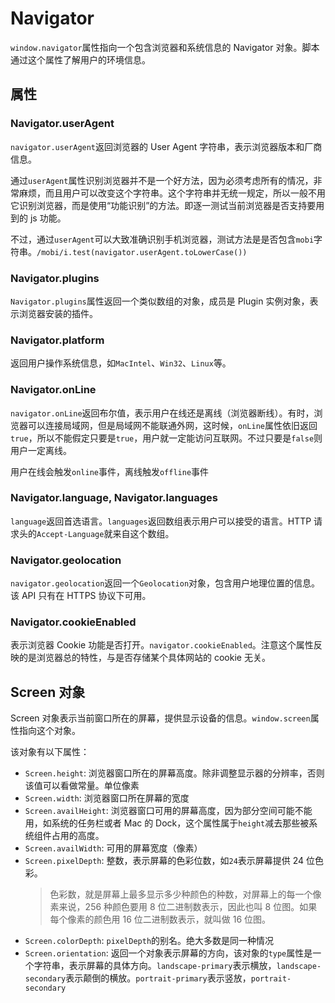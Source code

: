 # Navigator

`window.navigator`属性指向一个包含浏览器和系统信息的 Navigator 对象。脚本通过这个属性了解用户的环境信息。

## 属性

### Navigator.userAgent

`navigator.userAgent`返回浏览器的 User Agent 字符串，表示浏览器版本和厂商信息。

通过`userAgent`属性识别浏览器并不是一个好方法，因为必须考虑所有的情况，非常麻烦，而且用户可以改变这个字符串。这个字符串并无统一规定，所以一般不用它识别浏览器，而是使用“功能识别”的方法。即逐一测试当前浏览器是否支持要用到的 js 功能。

不过，通过`userAgent`可以大致准确识别手机浏览器，测试方法是是否包含`mobi`字符串。`/mobi/i.test(navigator.userAgent.toLowerCase())`

### Navigator.plugins

`Navigator.plugins`属性返回一个类似数组的对象，成员是 Plugin 实例对象，表示浏览器安装的插件。

### Navigator.platform

返回用户操作系统信息，如`MacIntel`、`Win32`、`Linux`等。

### Navigator.onLine

`navigator.onLine`返回布尔值，表示用户在线还是离线（浏览器断线）。有时，浏览器可以连接局域网，但是局域网不能联通外网，这时候，`onLine`属性依旧返回`true`，所以不能假定只要是`true`，用户就一定能访问互联网。不过只要是`false`则用户一定离线。

用户在线会触发`online`事件，离线触发`offline`事件

### Navigator.language, Navigator.languages

`language`返回首选语言。`languages`返回数组表示用户可以接受的语言。HTTP 请求头的`Accept-Language`就来自这个数组。

### Navigator.geolocation

`navigator.geolocation`返回一个`Geolocation`对象，包含用户地理位置的信息。该 API 只有在 HTTPS 协议下可用。

### Navigator.cookieEnabled

表示浏览器 Cookie 功能是否打开。`navigator.cookieEnabled`。注意这个属性反映的是浏览器总的特性，与是否存储某个具体网站的 cookie 无关。

## Screen 对象

Screen 对象表示当前窗口所在的屏幕，提供显示设备的信息。`window.screen`属性指向这个对象。

该对象有以下属性：
- `Screen.height`: 浏览器窗口所在的屏幕高度。除非调整显示器的分辨率，否则该值可以看做常量。单位像素
- `Screen.width`: 浏览器窗口所在屏幕的宽度
- `Screen.availHeight`: 浏览器窗口可用的屏幕高度，因为部分空间可能不能用，如系统的任务栏或者 Mac 的 Dock，这个属性属于`height`减去那些被系统组件占用的高度。
- `Screen.availWidth`: 可用的屏幕宽度（像素）
- `Screen.pixelDepth`: 整数，表示屏幕的色彩位数，如`24`表示屏幕提供 24 位色彩。
    > 色彩数，就是屏幕上最多显示多少种颜色的种数，对屏幕上的每一个像素来说，256 种颜色要用 8 位二进制数表示，因此也叫 8 位图。如果每个像素的颜色用 16 位二进制数表示，就叫做 16 位图。
- `Screen.colorDepth`: `pixelDepth`的别名。绝大多数是同一种情况
- `Screen.orientation`: 返回一个对象表示屏幕的方向，该对象的`type`属性是一个字符串，表示屏幕的具体方向。`landscape-primary`表示横放，`landscape-secondary`表示颠倒的横放。`portrait-primary`表示竖放，`portrait-secondary`


